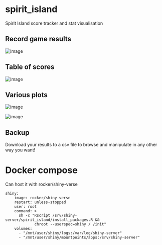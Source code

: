 # spirit_island
Spirit Island score tracker and stat visualisation

## Record game results

![image](https://user-images.githubusercontent.com/17723393/224838456-ea3ad8c0-b048-42d4-8648-9f3b777e617d.png)

## Table of scores

![image](https://user-images.githubusercontent.com/17723393/224838480-b252d439-31bb-456c-979f-662e2295fbfa.png)

## Various plots

![image](https://user-images.githubusercontent.com/17723393/224838522-879dace2-5f89-4483-ab1a-fc17b30479c4.png)

![image](https://user-images.githubusercontent.com/17723393/224838585-2fc6d7cb-0afa-46a1-aa60-9c6fcd093c4f.png)

## Backup

Download your results to a csv file to browse and manipulate in any other way you want!

# Docker compose

Can host it with rocker/shiny-verse

```
shiny:
    image: rocker/shiny-verse
    restart: unless-stopped
    user: root
    command: >
      sh -c "Rscript /srv/shiny-server/spirit_island/install_packages.R &&
             chroot --userspec=shiny / /init" 
    volumes:
      - "/mnt/user/shiny/logs:/var/log/shiny-server"
      - "/mnt/user/shiny/mountpoints/apps:/srv/shiny-server"
```
